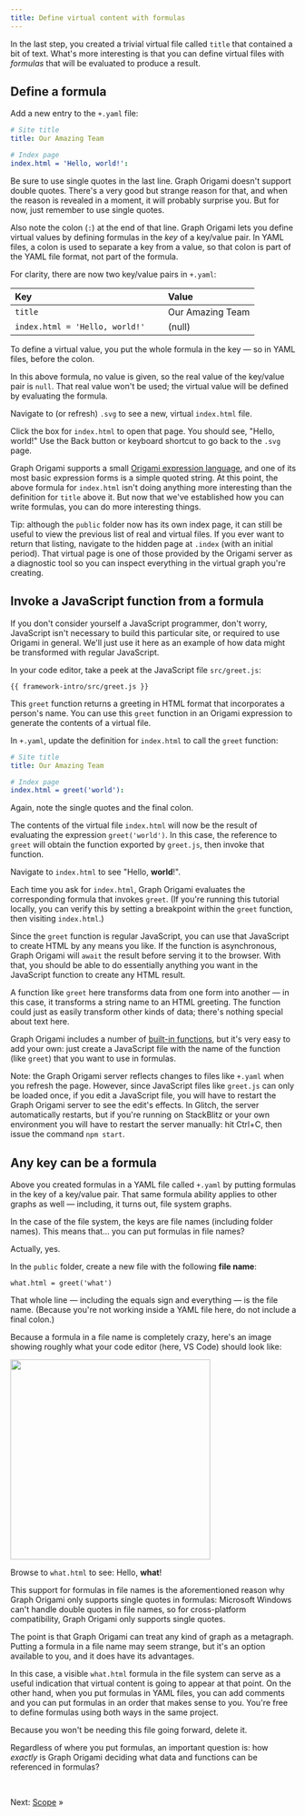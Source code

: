 ```yaml
---
title: Define virtual content with formulas
---
```


In the last step, you created a trivial virtual file called `title` that contained a bit of text. What's more interesting is that you can define virtual files with _formulas_ that will be evaluated to produce a result.

## Define a formula

<span class="tutorialStep"></span> Add a new entry to the `+.yaml` file:

```yaml
# Site title
title: Our Amazing Team

# Index page
index.html = 'Hello, world!':
```

Be sure to use single quotes in the last line. Graph Origami doesn't support double quotes. There's a very good but strange reason for that, and when the reason is revealed in a moment, it will probably surprise you. But for now, just remember to use single quotes.

Also note the colon (`:`) at the end of that line. Graph Origami lets you define virtual values by defining formulas in the _key_ of a key/value pair. In YAML files, a colon is used to separate a key from a value, so that colon is part of the YAML file format, not part of the formula.

For clarity, there are now two key/value pairs in `+.yaml`:

| Key                            |              | Value            |
| :----------------------------- | ------------ | :--------------- |
| `title`                        |              | Our Amazing Team |
| `index.html = 'Hello, world!'` | &nbsp;&nbsp; | (null)           |

To define a virtual value, you put the whole formula in the key — so in YAML files, before the colon.

In this above formula, no value is given, so the real value of the key/value pair is `null`. That real value won't be used; the virtual value will be defined by evaluating the formula.

<span class="tutorialStep"></span> Navigate to (or refresh) `.svg` to see a new, virtual `index.html` file.

<span class="tutorialStep"></span> Click the box for `index.html` to open that page. You should see, "Hello, world!" Use the Back button or keyboard shortcut to go back to the `.svg` page.

Graph Origami supports a small [Origami expression language](/language), and one of its most basic expression forms is a simple quoted string. At this point, the above formula for `index.html` isn't doing anything more interesting than the definition for `title` above it. But now that we've established how you can write formulas, you can do more interesting things.

Tip: although the `public` folder now has its own index page, it can still be useful to view the previous list of real and virtual files. If you ever want to return that listing, navigate to the hidden page at `.index` (with an initial period). That virtual page is one of those provided by the Origami server as a diagnostic tool so you can inspect everything in the virtual graph you're creating.

## Invoke a JavaScript function from a formula

If you don't consider yourself a JavaScript programmer, don't worry, JavaScript isn't necessary to build this particular site, or required to use Origami in general. We'll just use it here as an example of how data might be transformed with regular JavaScript.

<span class="tutorialStep"></span> In your code editor, take a peek at the JavaScript file `src/greet.js`:

```{{'js'}}
{{ framework-intro/src/greet.js }}
```

This `greet` function returns a greeting in HTML format that incorporates a person's name. You can use this `greet` function in an Origami expression to generate the contents of a virtual file.

<span class="tutorialStep"></span> In `+.yaml`, update the definition for `index.html` to call the `greet` function:

```yaml
# Site title
title: Our Amazing Team

# Index page
index.html = greet('world'):
```

Again, note the single quotes and the final colon.

The contents of the virtual file `index.html` will now be the result of evaluating the expression `greet('world')`. In this case, the reference to `greet` will obtain the function exported by `greet.js`, then invoke that function.

<span class="tutorialStep"></span> Navigate to `index.html` to see "Hello, <strong>world</strong>!".

Each time you ask for `index.html`, Graph Origami evaluates the corresponding formula that invokes `greet`. (If you're running this tutorial locally, you can verify this by setting a breakpoint within the `greet` function, then visiting `index.html`.)

Since the `greet` function is regular JavaScript, you can use that JavaScript to create HTML by any means you like. If the function is asynchronous, Graph Origami will `await` the result before serving it to the browser. With that, you should be able to do essentially anything you want in the JavaScript function to create any HTML result.

A function like `greet` here transforms data from one form into another — in this case, it transforms a string name to an HTML greeting. The function could just as easily transform other kinds of data; there's nothing special about text here.

Graph Origami includes a number of [built-in functions](/cli/builtins.html), but it's very easy to add your own: just create a JavaScript file with the name of the function (like `greet`) that you want to use in formulas.

Note: the Graph Origami server reflects changes to files like `+.yaml` when you refresh the page. However, since JavaScript files like `greet.js` can only be loaded once, if you edit a JavaScript file, you will have to restart the Graph Origami server to see the edit's effects. In Glitch, the server automatically restarts, but if you're running on StackBlitz or your own environment you will have to restart the server manually: hit Ctrl+C, then issue the command `npm start`.

## Any key can be a formula

Above you created formulas in a YAML file called `+.yaml` by putting formulas in the key of a key/value pair. That same formula ability applies to other graphs as well — including, it turns out, file system graphs.

In the case of the file system, the keys are file names (including folder names). This means that… you can put formulas in file names?

Actually, yes.

<span class="tutorialStep"></span> In the `public` folder, create a new file with the following **file name**:

```
what.html = greet('what')
```

That whole line — including the equals sign and everything — is the file name. (Because you're not working inside a YAML file here, do not include a final colon.)

Because a formula in a file name is completely crazy, here's an image showing roughly what your code editor (here, VS Code) should look like:

<img src="/assets/misc/fileNameFormula.png" style="width: 352px;">

<span class="tutorialStep"></span> Browse to `what.html` to see: Hello, <strong>what</strong>!

This support for formulas in file names is the aforementioned reason why Graph Origami only supports single quotes in formulas: Microsoft Windows can't handle double quotes in file names, so for cross-platform compatibility, Graph Origami only supports single quotes.

The point is that Graph Origami can treat any kind of graph as a metagraph. Putting a formula in a file name may seem strange, but it's an option available to you, and it does have its advantages.

In this case, a visible `what.html` formula in the file system can serve as a useful indication that virtual content is going to appear at that point. On the other hand, when you put formulas in YAML files, you can add comments and you can put formulas in an order that makes sense to you. You're free to define formulas using both ways in the same project.

<span class="tutorialStep"></span> Because you won't be needing this file going forward, delete it.

Regardless of where you put formulas, an important question is: how _exactly_ is Graph Origami deciding what data and functions can be referenced in formulas?

&nbsp;

Next: [Scope](intro6.html) »
